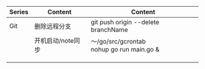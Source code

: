 

| Series | Content           | Content                                       |
| ------ | ----------------- | --------------------------------------------- |
| Git    | 删除远程分支      | git push origin --delete branchName           |
|        | 开机启动/note同步 | ～/go/src/gcrontab <br>nohup go run main.go & |
|        |                   |                                               |
|        |                   |                                               |
|        |                   |                                               |

